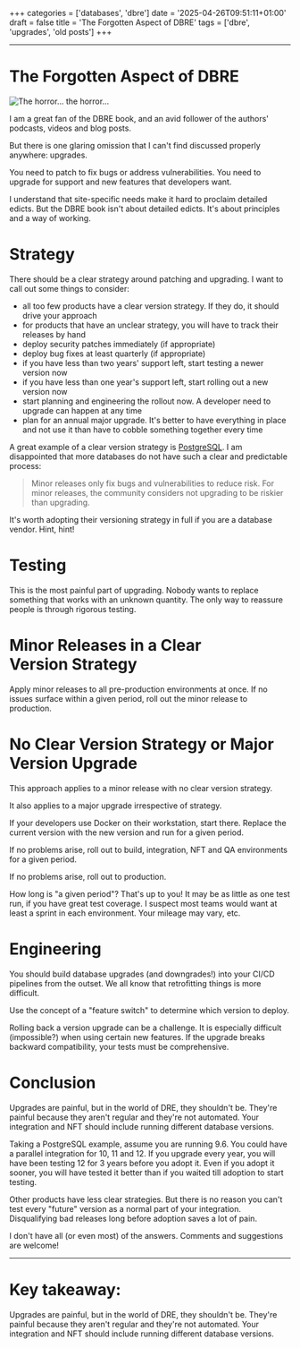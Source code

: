 +++
categories = ['databases', 'dbre']
date = '2025-04-26T09:51:11+01:00'
draft = false
title = 'The Forgotten Aspect of DBRE'
tags = ['dbre', 'upgrades', 'old posts']
+++

---

# The Forgotten Aspect of DBRE

![The horror... the horror...](/images/TheHorror.jpg)

I am a great fan of the DBRE book, and an avid follower of the authors' podcasts, videos and blog posts.

But there is one glaring omission that I can't find discussed properly anywhere: upgrades.

You need to patch to fix bugs or address vulnerabilities. You need to upgrade for support and new features that developers want.

I understand that site-specific needs make it hard to proclaim detailed edicts. But the DBRE book isn't about detailed edicts. It's about principles and a way of working.

# Strategy

There should be a clear strategy around patching and upgrading. I want to call out some things to consider:
- all too few products have a clear version strategy. If they do, it should drive your approach
- for products that have an unclear strategy, you will have to track their releases by hand
- deploy security patches immediately (if appropriate)
- deploy bug fixes at least quarterly (if appropriate)
- if you have less than two years' support left, start testing a newer version now
- if you have less than one year's support left, start rolling out a new version now
- start planning and engineering the rollout now. A developer need to upgrade can happen at any time
- plan for an annual major upgrade. It's better to have everything in place and not use it than have to cobble something together every time

A great example of a clear version strategy is [PostgreSQL](https://www.postgresql.org/support/versioning/). I am disappointed that more databases do not have such a clear and predictable process:
> Minor releases only fix bugs and vulnerabilities to reduce risk. For minor releases, the community considers not upgrading to be riskier than upgrading.

It's worth adopting their versioning strategy in full if you are a database vendor. Hint, hint!

# Testing

This is the most painful part of upgrading. Nobody wants to replace something that works with an unknown quantity. The only way to reassure people is through rigorous testing.

# Minor Releases in a Clear Version Strategy

Apply minor releases to all pre-production environments at once. If no issues surface within a given period, roll out the minor release to production.

# No Clear Version Strategy or Major Version Upgrade

This approach applies to a minor release with no clear version strategy.

It also applies to a major upgrade irrespective of strategy.

If your developers use Docker on their workstation, start there. Replace the current version with the new version and run for a given period.

If no problems arise, roll out to build, integration, NFT and QA environments for a given period.

If no problems arise, roll out to production.

How long is "a given period"? That's up to you! It may be as little as one test run, if you have great test coverage. I suspect most teams would want at least a sprint in each environment. Your mileage may vary, etc.

# Engineering

You should build database upgrades (and downgrades!) into your CI/CD pipelines from the outset. We all know that retrofitting things is more difficult.

Use the concept of a "feature switch" to determine which version to deploy.

Rolling back a version upgrade can be a challenge. It is especially difficult (impossible?) when using certain new features. If the upgrade breaks backward compatibility, your tests must be comprehensive.

# Conclusion

Upgrades are painful, but in the world of DRE, they shouldn't be. They're painful because they aren't regular and they're not automated. Your integration and NFT should include running different database versions.

Taking a PostgreSQL example, assume you are running 9.6. You could have a parallel integration for 10, 11 and 12. If you upgrade every year, you will have been testing 12 for 3 years before you adopt it. Even if you adopt it sooner, you will have tested it better than if you waited till adoption to start testing.

Other products have less clear strategies. But there is no reason you can't test every "future" version as a normal part of your integration. Disqualifying bad releases long before adoption saves a lot of pain.

I don't have all (or even most) of the answers. Comments and suggestions are welcome!

---

# Key takeaway:

Upgrades are painful, but in the world of DRE, they shouldn't be. They're painful because they aren't regular and they're not automated. Your integration and NFT should include running different database versions.
